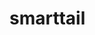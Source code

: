 # smarttail
<!-- I have learned about the median filter and how it works.

The basic idea behind this filter is for any element of the signal to look at its neighborhood and pick up the element that is most similar.

Median filter algorithm:

place a window over the element
pick up elements
Order elements
Take the middle element
In the function median filter(), I have first moved the window through all the elements of the image, and pick up the window elements. Since I need only the middle element in the window, I have sorted only half the elements and put the minimum element in its position. Then I have set the result to the middle element.
Edges:
First I have to extend my image.
I have done that by adding lines at top and bottom and columns to left and right.
If N or M is less than 1 or invalid Null input, we exit out of the function 
Next is to allocate memory for a signal extension. After successfully filling the lines, we call for the median filter implementation.

We free the memory by deleting the extension. -->
